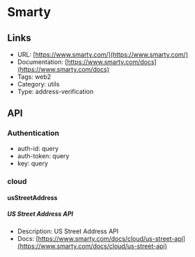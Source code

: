 # Smarty

## Links

* URL: [https://www.smarty.com/](https://www.smarty.com/)
* Documentation: [https://www.smarty.com/docs](https://www.smarty.com/docs)
* Tags: web2
* Category: utils
* Type: address-verification

## API

### Authentication

* auth-id: query
* auth-token: query
* key: query

### cloud

#### usStreetAddress

##### US Street Address API

* Description: US Street Address API
* Docs: [https://www.smarty.com/docs/cloud/us-street-api](https://www.smarty.com/docs/cloud/us-street-api)
